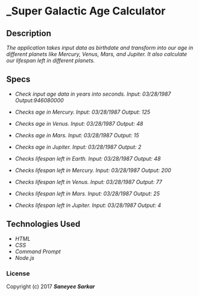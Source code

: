 # _Super Galactic Age Calculator


## Description

_The application takes input data as birthdate and transform into our age in different planets like Mercury, Venus, Mars, and Jupiter. It also calculate our lifespan left in different planets._

## Specs

* _Check input age data in years into seconds. Input: 03/28/1987 Output:946080000_

* _Checks age in Mercury. Input: 03/28/1987 Output: 125_

* _Checks age in Venus. Input: 03/28/1987 Output: 48_

* _Checks age in Mars. Input: 03/28/1987 Output: 15_

* _Checks age in Jupiter. Input: 03/28/1987 Output: 2_

* _Checks lifespan left in Earth. Input: 03/28/1987 Output: 48_

* _Checks lifespan left in Mercury. Input: 03/28/1987 Output: 200_

* _Checks lifespan left in Venus. Input: 03/28/1987 Output: 77_

* _Checks lifespan left in Mars. Input: 03/28/1987 Output: 25_

* _Checks lifespan left in Jupiter. Input: 03/28/1987 Output: 4_


## Technologies Used

* _HTML_
* _CSS_
* _Command Prompt_
* _Node.js_

### License

Copyright (c) 2017 **_Saneyee Sarkar_**
